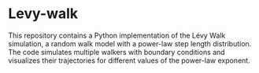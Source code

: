 # Levy-walk
This repository contains a Python implementation of the Lévy Walk simulation, a random walk model with a power-law step length distribution. The code simulates multiple walkers with boundary conditions and visualizes their trajectories for different values of the power-law exponent.
